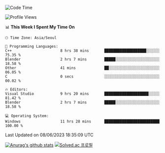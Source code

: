 <!--START_SECTION:waka-->
![Code Time](http://img.shields.io/badge/Code%20Time-270%20hrs%2028%20mins-blue)

![Profile Views](http://img.shields.io/badge/Profile%20Views-0-blue)

📊 **This Week I Spent My Time On** 

```text
🕑︎ Time Zone: Asia/Seoul

💬 Programming Languages: 
C++                      8 hrs 38 mins       ███████████████████░░░░░░   75.35 % 
Blender                  2 hrs 7 mins        █████░░░░░░░░░░░░░░░░░░░░   18.58 % 
Other                    41 mins             ██░░░░░░░░░░░░░░░░░░░░░░░   06.05 % 
C                        0 secs              ░░░░░░░░░░░░░░░░░░░░░░░░░   00.02 % 

🔥 Editors: 
Visual Studio            9 hrs 20 mins       ████████████████████░░░░░   81.42 % 
Blender                  2 hrs 7 mins        █████░░░░░░░░░░░░░░░░░░░░   18.58 % 

💻 Operating System: 
Windows                  11 hrs 28 mins      █████████████████████████   100.00 % 
```


 Last Updated on 08/06/2023 18:35:09 UTC
<!--END_SECTION:waka-->
[![Anurag's github stats](https://github-readme-stats.vercel.app/api?username=heosumin518)](https://github.com/anuraghazra/github-readme-stats)
[![Solved.ac
프로필](http://mazassumnida.wtf/api/v2/generate_badge?boj=heosumin)](https://solved.ac/heosumin)
